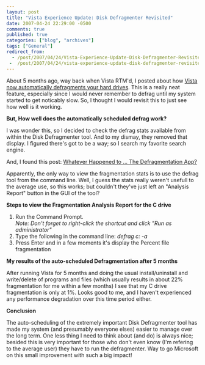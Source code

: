 ```yaml
---
layout: post
title: "Vista Experience Update: Disk Defragmenter Revisited"
date: 2007-04-24 22:29:00 -0500
comments: true
published: true
categories: ["blog", "archives"]
tags: ["General"]
redirect_from: 
  - /post/2007/04/24/Vista-Experience-Update-Disk-Defragmenter-Revisited
 -  /post/2007/04/24/vista-experience-update-disk-defragmenter-revisited
---
```

<!-- more -->
<p>About 5 months ago, way back when Vista RTM'd, I posted about how <a href="/Blog/Post.aspx?PostID=1338">Vista now automatically defragments your hard drives</a>. This is a really neat feature, especially since I would never remember to defrag until my system started to get noticably slow. So, I thought I would revisit this to just see how well is it working.</p>
<p><strong>But, How well does the automatically scheduled defrag work?</strong></p>
<p>I was wonder this, so I decided to check the defrag stats available from within the Disk Defragmenter tool. And to my dismay, they removed that display. I figured there's got to be a way; so I search my favorite search engine.</p>
<p>And, I found this post: <a href="http://www.thegline.com/windows/2007/03/whatever-happened-to-the-defra.html">Whatever Happened to ... The Defragmentation App?</a></p>
<p>Apparently, the only way to view the fragmentation stats is to use the<em> </em>defrag tool from the command line. Well, I guess the stats really weren't usefull to the average use, so this works; but couldn't they've just left an "Analysis Report" button in the GUI of the tool?</p>
<p><strong>Steps to view the Fragmentation Analysis Report for the C drive</strong></p>
<ol>
<li>Run the Command Prompt.<br /><em>Note: Don't forget to right-click the shortcut and click "Run as administrator"</em></li>
<li>Type the following in the command line: <em>defrag c: -a</em></li>
<li>Press Enter and in a few moments it's display the Percent file fragmentation</li>
</ol>
<p><strong>My results of the auto-scheduled Defragmentation after 5 months</strong></p>
<p>After running Vista for 5 months and doing the usual install/uninstall and write/delete of programs and files (which usually results in about 22% fragmentation for me within a few months) I see that my C drive fragmentation is only at 1%. Looks good to me, and I haven't experienced any performance degradation over this time period either.</p>
<p><strong>Conclusion</strong></p>
<p>The auto-scheduling of the extremely important Disk Defragmenter tool has made&nbsp;my system (and presumably everyone elses) easier to manage over the long term. One less thing I need to think about (and do) is always nice; besided this is very important for those who don't even know (I'm refering to the average user)&nbsp;they have to run the defragmenter. Way to go Microsoft on this small improvement with such a big impact!</p>
